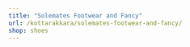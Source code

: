 ```yaml
---
title: "Solemates Footwear and Fancy"
url: /kottarakkara/solemates-footwear-and-fancy/
shop: shoes
---
```

